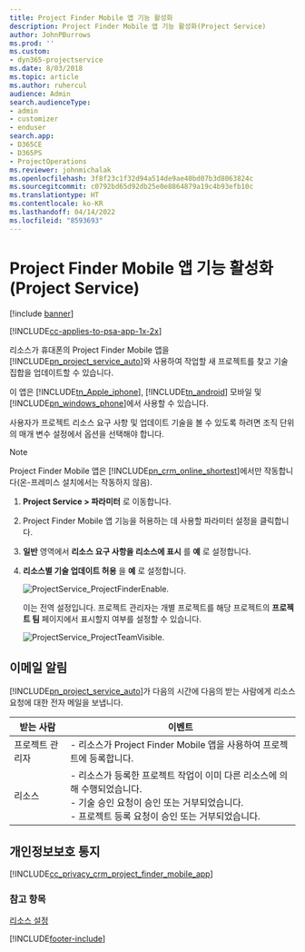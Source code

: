 ```yaml
---
title: Project Finder Mobile 앱 기능 활성화
description: Project Finder Mobile 앱 기능 활성화(Project Service)
author: JohnPBurrows
ms.prod: ''
ms.custom:
- dyn365-projectservice
ms.date: 8/03/2018
ms.topic: article
ms.author: ruhercul
audience: Admin
search.audienceType:
- admin
- customizer
- enduser
search.app:
- D365CE
- D365PS
- ProjectOperations
ms.reviewer: johnmichalak
ms.openlocfilehash: 3f8f23c1f32d94a514de9ae40bd07b3d8063824c
ms.sourcegitcommit: c0792bd65d92db25e0e8864879a19c4b93efb10c
ms.translationtype: HT
ms.contentlocale: ko-KR
ms.lasthandoff: 04/14/2022
ms.locfileid: "8593693"
---
```

# <a name="enable-project-finder-mobile-app-features-project-service"></a>Project Finder Mobile 앱 기능 활성화(Project Service)

[!include [banner](../includes/psa-now-project-operations.md)]

[!INCLUDE[cc-applies-to-psa-app-1x-2x](../includes/cc-applies-to-psa-app-1x-2x.md)]

리소스가 휴대폰의 Project Finder Mobile 앱을 [!INCLUDE[pn_project_service_auto](../includes/pn-project-service-auto.md)]와 사용하여 작업할 새 프로젝트를 찾고 기술 집합을 업데이트할 수 있습니다.  
  
 이 앱은 [!INCLUDE[tn_Apple_iphone](../includes/tn-apple-iphone.md)], [!INCLUDE[tn_android](../includes/tn-android.md)] 모바일 및 [!INCLUDE[pn_windows_phone](../includes/pn-windows-phone.md)]에서 사용할 수 있습니다.  
    
 사용자가 프로젝트 리소스 요구 사항 및 업데이트 기술을 볼 수 있도록 하려면 조직 단위의 매개 변수 설정에서 옵션을 선택해야 합니다.
  
> [!NOTE]
>  Project Finder Mobile 앱은 [!INCLUDE[pn_crm_online_shortest](../includes/pn-crm-online-shortest.md)]에서만 작동합니다(온-프레미스 설치에서는 작동하지 않음).  
  
1. **Project Service > 파라미터** 로 이동합니다.  
  
2. Project Finder Mobile 앱 기능을 허용하는 데 사용할 파라미터 설정을 클릭합니다.  
  
3. **일반** 영역에서 **리소스 요구 사항을 리소스에 표시** 를 **예** 로 설정합니다.  
  
4. **리소스별 기술 업데이트 허용** 을 **예** 로 설정합니다.  
  
   ![ProjectService_ProjectFinderEnable.](../psa/media/project-service-project-finder-enable.png "ProjectService_ProjectFinderEnable")  
  
   이는 전역 설정입니다. 프로젝트 관리자는 개별 프로젝트를 해당 프로젝트의 **프로젝트 팀** 페이지에서 표시할지 여부를 설정할 수 있습니다.  
  
   ![ProjectService_ProjectTeamVisible.](../psa/media/project-service-project-team-visible.png "ProjectService_ProjectTeamVisible")  
  
## <a name="email-notifications"></a>이메일 알림  
 [!INCLUDE[pn_project_service_auto](../includes/pn-project-service-auto.md)]가 다음의 시간에 다음의 받는 사람에게 리소스 요청에 대한 전자 메일을 보냅니다.  
  
|받는 사람|이벤트|  
|---------------|-----------|  
|프로젝트 관리자|- 리소스가 Project Finder Mobile 앱을 사용하여 프로젝트에 등록합니다.|  
|리소스|- 리소스가 등록한 프로젝트 작업이 이미 다른 리소스에 의해 수행되었습니다.<br />- 기술 승인 요청이 승인 또는 거부되었습니다.<br />- 프로젝트 등록 요청이 승인 또는 거부되었습니다.|  
  
## <a name="privacy-notice"></a>개인정보보호 통지  
 [!INCLUDE[cc_privacy_crm_project_finder_mobile_app](../includes/cc-privacy-crm-project-finder-mobile-app.md)]  
  
### <a name="see-also"></a>참고 항목  
 [리소스 설정](../psa/set-up-resources.md)


[!INCLUDE[footer-include](../includes/footer-banner.md)]
